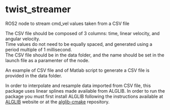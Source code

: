 # twist_streamer
ROS2 node to stream cmd_vel values taken from a CSV file

The CSV file should be composed of 3 columns: time, linear velocity, and angular velocity.\
Time values do not need to be equally spaced, and generated using a period multiple of 1 millisecond.\
The CSV file should be in the data folder, and the name should be set in the launch file as a paramenter of the node.

An example of CSV file and of Matlab script to generate a CSV file is provided in the data folder.

In order to interpolate and resample data imported from CSV file, this package uses linear splines made available from ALGLIB. In order to run the package you must first install ALGLIB following the instructions available at [ALGLIB](https://www.alglib.net/) website or at the [alglib-cmake](https://github.com/ROSETEA-lab/alglib-cmake) repository.
